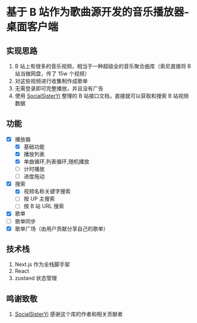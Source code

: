 # 基于 B 站作为歌曲源开发的音乐播放器-桌面客户端

## 实现思路

1. B 站上有很多的音乐视频，相当于一种超级全的音乐聚合曲库（索尼直接将 B 站当做网盘，传了 15w 个视频）
2. 对这些视频进行收集制作成歌单
3. 无需登录即可完整播放，并且没有广告
4. 使用 [SocialSisterYi](https://github.com/SocialSisterYi/bilibili-API-collect) 整理的 B 站接口文档，直接就可以获取和搜索 B 站视频数据

## 功能

- [x] 播放器
  - [x] 基础功能
  - [x] 播放列表
  - [x] 单曲循环,列表循环,随机播放
  - [ ] 计时播放
  - [ ] 进度拖动
- [x] 搜索
  - [x] 视频名称关键字搜索
  - [ ] 按 UP 主搜索
  - [ ] 按 B 站 URL 搜索
- [x] 歌单
- [ ] 歌单同步
- [x] 歌单广场（由用户贡献分享自己的歌单）

## 技术栈

1. Next.js 作为全栈脚手架
2. React
3. zustand 状态管理

## 鸣谢致敬

1. [SocialSisterYi](https://github.com/SocialSisterYi/bilibili-API-collect) 感谢这个库的作者和相关贡献者

